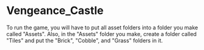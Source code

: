 # Vengeance_Castle
To run the game, you will have to put all asset folders into a folder you make called "Assets". Also, in the "Assets" folder you make, create a folder called "Tiles" and put the "Brick", "Cobble", and "Grass" folders in it.
